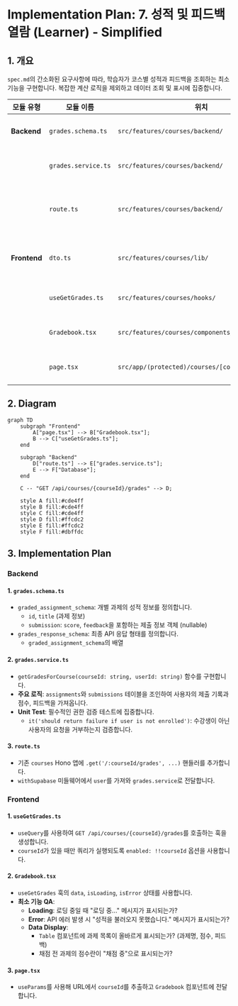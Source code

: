 # Implementation Plan: 7. 성적 및 피드백 열람 (Learner) - Simplified

## 1. 개요

`spec.md`의 간소화된 요구사항에 따라, 학습자가 코스별 성적과 피드백을 조회하는 최소 기능을 구현합니다. 복잡한 계산 로직을 제외하고 데이터 조회 및 표시에 집중합니다.

| 모듈 유형 | 모듈 이름 | 위치 | 설명 |
| --- | --- | --- | --- |
| **Backend** | `grades.schema.ts` | `src/features/courses/backend/` | 성적 조회 API의 응답 DTO(Zod 스키마)를 정의합니다. |
| | `grades.service.ts` | `src/features/courses/backend/` | DB에서 성적 데이터를 조회하는 비즈니스 로직을 처리합니다. |
| | `route.ts` | `src/features/courses/backend/` | 기존 `courses` 라우터에 `GET /{courseId}/grades` 엔드포인트를 추가합니다. |
| **Frontend** | `dto.ts` | `src/features/courses/lib/` | 백엔드의 `grades.schema.ts`에서 정의된 타입을 re-export 합니다. |
| | `useGetGrades.ts` | `src/features/courses/hooks/` | 성적 데이터를 조회하는 React Query `useQuery` 훅입니다. |
| | `Gradebook.tsx` | `src/features/courses/components/` | 성적 및 피드백을 표시하는 UI 컴포넌트입니다. |
| | `page.tsx` | `src/app/(protected)/courses/[courseId]/grades/` | `Gradebook` 컴포넌트를 호스팅하는 페이지입니다. |

## 2. Diagram

```mermaid
graph TD
    subgraph "Frontend"
        A["page.tsx"] --> B["Gradebook.tsx"];
        B --> C["useGetGrades.ts"];
    end

    subgraph "Backend"
        D["route.ts"] --> E["grades.service.ts"];
        E --> F["Database"];
    end
    
    C -- "GET /api/courses/{courseId}/grades" --> D;

    style A fill:#cde4ff
    style B fill:#cde4ff
    style C fill:#cde4ff
    style D fill:#ffcdc2
    style E fill:#ffcdc2
    style F fill:#dbffdc
```

## 3. Implementation Plan

### Backend

#### 1. `grades.schema.ts`
- `graded_assignment_schema`: 개별 과제의 성적 정보를 정의합니다.
  - `id`, `title` (과제 정보)
  - `submission`: `score`, `feedback`을 포함하는 제출 정보 객체 (nullable)
- `grades_response_schema`: 최종 API 응답 형태를 정의합니다.
  - `graded_assignment_schema`의 배열

#### 2. `grades.service.ts`
- `getGradesForCourse(courseId: string, userId: string)` 함수를 구현합니다.
- **주요 로직**: `assignments`와 `submissions` 테이블을 조인하여 사용자의 제출 기록과 점수, 피드백을 가져옵니다.
- **Unit Test**: 필수적인 권한 검증 테스트에 집중합니다.
  - `it('should return failure if user is not enrolled')`: 수강생이 아닌 사용자의 요청을 거부하는지 검증합니다.

#### 3. `route.ts`
- 기존 `courses` Hono 앱에 `.get('/:courseId/grades', ...)` 핸들러를 추가합니다.
- `withSupabase` 미들웨어에서 `user`를 가져와 `grades.service`로 전달합니다.

### Frontend

#### 1. `useGetGrades.ts`
- `useQuery`를 사용하여 `GET /api/courses/{courseId}/grades`를 호출하는 훅을 생성합니다.
- `courseId`가 있을 때만 쿼리가 실행되도록 `enabled: !!courseId` 옵션을 사용합니다.

#### 2. `Gradebook.tsx`
- `useGetGrades` 훅의 `data`, `isLoading`, `isError` 상태를 사용합니다.
- **최소 기능 QA**:
  - **Loading**: 로딩 중일 때 "로딩 중..." 메시지가 표시되는가?
  - **Error**: API 에러 발생 시 "성적을 불러오지 못했습니다." 메시지가 표시되는가?
  - **Data Display**:
    - `Table` 컴포넌트에 과제 목록이 올바르게 표시되는가? (과제명, 점수, 피드백)
    - 채점 전 과제의 점수란이 "채점 중"으로 표시되는가?

#### 3. `page.tsx`
- `useParams`를 사용해 URL에서 `courseId`를 추출하고 `Gradebook` 컴포넌트에 전달합니다.